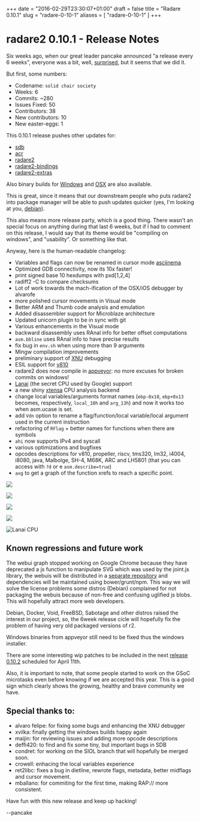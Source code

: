 +++
date = "2016-02-29T23:30:07+01:00"
draft = false
title = "Radare 0.10.1"
slug = "radare-0-10-1"
aliases = [
	"radare-0-10-1"
]
+++

# radare2 0.10.1 - Release Notes

Six weeks ago, when our great leader pancake announced "a release every 6 weeks", everyone was a bit, well, [surprised]( https://twitter.com/r2gif/status/693462019610132480 ), but it seems that we did it.

But first, some numbers:

* Codename: `solid chair society`
* Weeks: 6
* Commits: ~280
* Issues Fixed: 50
* Contributors: 38
* New contributors: 10
* New easter-eggs: 1

This 0.10.1 release pushes other updates for:

* [sdb](http://radare.org/get/sdb-0.10.1.tar.gz)
* [acr](http://radare.org/get/acr-0.10.1.tar.gz)
* [radare2](http://radare.org/get/radare2-0.10.1.tar.xz)
* [radare2-bindings](http://radare.org/get/radare2-bindings-0.10.1.tar.xz)
* [radare2-extras](http://radare.org/get/radare2-extras-0.10.1.tar.xz)

Also binary builds for [Windows](http://radare.org/get/pkg/radare2-w32-0.10.1.zip) and [OSX](http://radare.org/get/pkg/radare2-0.10.1.pkg) are also available.

This is great, since it means that our downstream people who puts radare2 into package manager will be able to push updates quicker (yes, I'm looking at you, [debian](https://packages.debian.org/jessie/radare2)).

This also means more release party, which is a good thing. There wasn't an special focus on anything during that last 6 weeks, but if I had to comment on this release, I would say that its theme would be "compiling on windows", and "usability". Or something like that.

Anyway, here is the human-readable changelog:

- Variables and flags can now be renamed in cursor mode [asciinema](https://asciinema.org/a/dp49kdvy1y1lykbb4n6fsxurb)
- Optimized GDB connectivity, now its 10x faster!
- print signed base 10 hexdumps with pxd[1,2,4]
- radiff2 -C to compare checksums
- Lot of work towards the mach-ification of the OSX/iOS debugger by alvarofe
- more polished cursor movements in Visual mode
- Better ARM and Thumb code analysis and emulation
- Added disassembler support for Microblaze architecture
- Updated unicorn plugin to be in sync with git
- Various enhancements in the Visual mode 
- backward disassembly uses RAnal info for better offset computations
- `asm.bbline` uses RAnal info to have precise results
- fix bug in `env.sh` when using more than 9 arguments
- Mingw compilation improvements
- preliminary support of [XNU]( https://en.wikipedia.org/wiki/XNU ) debugging
- ESIL support for [v810]( http://www.archaicpixels.com/images/4/40/U10082EJ1V0UM00.pdf )
- radare2 does now compile in [appveyor]( https://ci.appveyor.com/project/radare/radare2-shvdd ): no more excuses for broken commits on windows!
- [Lanai]( http://lists.llvm.org/pipermail/llvm-dev/2016-February/095118.html ) (the secret CPU used by Google) support
- a new shiny [xtensa]( http://ip.cadence.com/ipportfolio/tensilica-ip/xtensa-customizable ) CPU analysis backend
- change local variables/arguments format names (`ebp-0x10`, `ebp+0x13` becomes, respectively, `local_10h` and `arg_13h`) and now it works too when asm.ucase is set.
- add `Vdn` option to rename a flag/function/local variable/local argument used in the current instruction
- refactoring of `RFlag` + better names for functions when there are symbols
- `ahi` now supports IPv4 and syscall
- various optimizations and bugfixes
- opcodes descriptions for v810, propeller, riscv, tms320, lm32, i4004, i8080, java, Malbolge, SH-4, M68K, ARC and LH5801 (that you can access with `?d` or e `asm.describe=true`)
- `axg` to get a graph of the function xrefs to reach a specific point.

![](http://i.imgur.com/fbExjw0.png)

![](http://i.imgur.com/eE29fxK.png)

![](http://i.imgur.com/v7zs6Oz.png)

![](https://asciinema.org/a/dp49kdvy1y1lykbb4n6fsxurb)

![Lanai CPU](https://regmedia.co.uk/2016/02/09/myricom_lanai.jpg)

Known regressions and future work
-------------------------------
The webui graph stopped working on Google Chrome because they have deprecated a js function to manipulate SVG which was used by the joint.js library, the webuis will be distributed in a [separate repository](https://github.com/radare/radare2-webui) and dependencies will be maintained using bower/grunt/npm. This way we will solve the license problems some distros (Debian) complained for not packaging the webuis because of non-free and confusing uglified js blobs. This will hopefully attract more web developers.

Debian, Docker, Void, FreeBSD, Sabotage and other distros raised the interest in our project, so, the 6week release cicle will hopefully fix the problem of having very old packaged versions of r2.

Windows binaries from appveyor still need to be fixed thus the windows installer.

There are some interesting wip patches to be included in the next [release 0.10.2](https://github.com/radare/radare2/milestones) scheduled for April 11th.

Also, it is important to note, that some people started to work on the GSoC microtasks even before knowing if we are accepted this year. This is a good sign which clearly shows the growing, healthy and brave community we have.

Special thanks to:
----------------
* alvaro felipe: for fixing some bugs and enhancing the XNU debugger
* xvilka: finally getting the windows builds happy again
* maijin: for reviewing issues and adding more opcode descriptions
* deffi420: to find and fix some tiny, but important bugs in SDB
* condret: for working on the SIOL branch that will hopefully be merged soon.
* crowell: enhacing the local variables experience
* ret2libc: fixes a bug in dietline, rewrote flags, metadata, better midflags and cursor movement.
* mballano: for commiting for the first time, making RAP:// more consistent.

Have fun with this new release and keep up hacking!

--pancake
